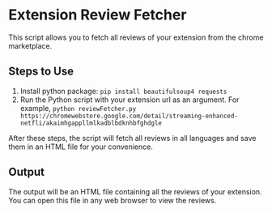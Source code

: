 # Extension Review Fetcher

This script allows you to fetch all reviews of your extension from the chrome marketplace.

## Steps to Use

1. Install python package: `pip install beautifulsoup4 requests`
2. Run the Python script with your extension url as an argument. For example, `python reviewFetcher.py https://chromewebstore.google.com/detail/streaming-enhanced-netfli/akaimhgappllmlkadblbdknhbfghdgle`

After these steps, the script will fetch all reviews in all languages and save them in an HTML file for your convenience.

## Output

The output will be an HTML file containing all the reviews of your extension. You can open this file in any web browser to view the reviews.